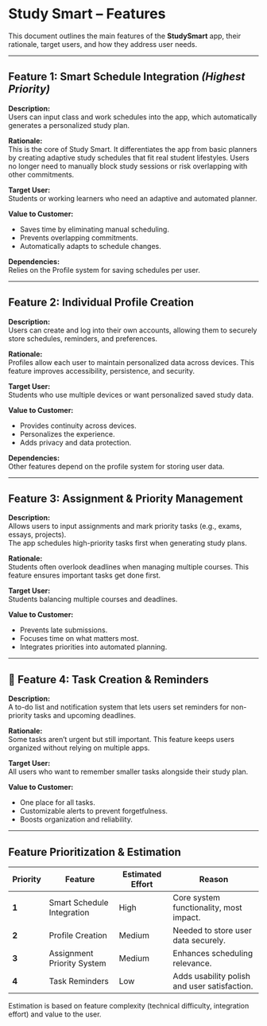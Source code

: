 # Study Smart – Features

This document outlines the main features of the **StudySmart** app, their rationale, target users, and how they address user needs.

---

## Feature 1: Smart Schedule Integration  *(Highest Priority)*

**Description:**  
Users can input class and work schedules into the app, which automatically generates a personalized study plan.

**Rationale:**  
This is the core of Study Smart. It differentiates the app from basic planners by creating adaptive study schedules that fit real student lifestyles. Users no longer need to manually block study sessions or risk overlapping with other commitments.

**Target User:**  
Students or working learners who need an adaptive and automated planner.

**Value to Customer:**  
- Saves time by eliminating manual scheduling.  
- Prevents overlapping commitments.  
- Automatically adapts to schedule changes.

**Dependencies:**  
Relies on the Profile system for saving schedules per user.

---

## Feature 2: Individual Profile Creation

**Description:**  
Users can create and log into their own accounts, allowing them to securely store schedules, reminders, and preferences.

**Rationale:**  
Profiles allow each user to maintain personalized data across devices. This feature improves accessibility, persistence, and security.

**Target User:**  
Students who use multiple devices or want personalized saved study data.

**Value to Customer:**  
* Provides continuity across devices.  
* Personalizes the experience.  
* Adds privacy and data protection.

**Dependencies:**  
Other features depend on the profile system for storing user data.

---

## Feature 3: Assignment & Priority Management

**Description:**  
Allows users to input assignments and mark priority tasks (e.g., exams, essays, projects).  
The app schedules high-priority tasks first when generating study plans.

**Rationale:**  
Students often overlook deadlines when managing multiple courses. This feature ensures important tasks get done first.

**Target User:**  
Students balancing multiple courses and deadlines.

**Value to Customer:**  
* Prevents late submissions.  
* Focuses time on what matters most.  
* Integrates priorities into automated planning.

---

## 🧩 Feature 4: Task Creation & Reminders

**Description:**  
A to-do list and notification system that lets users set reminders for non-priority tasks and upcoming deadlines.

**Rationale:**  
Some tasks aren’t urgent but still important. This feature keeps users organized without relying on multiple apps.

**Target User:**  
All users who want to remember smaller tasks alongside their study plan.

**Value to Customer:**  
* One place for all tasks.  
* Customizable alerts to prevent forgetfulness.  
* Boosts organization and reliability.

---

## Feature Prioritization & Estimation

| Priority | Feature | Estimated Effort | Reason |
|-----------|----------|------------------|---------|
| **1** | Smart Schedule Integration | High | Core system functionality, most impact. |
| **2** | Profile Creation | Medium | Needed to store user data securely. |
| **3** | Assignment Priority System | Medium | Enhances scheduling relevance. |
| **4** | Task Reminders | Low | Adds usability polish and user satisfaction. |

Estimation is based on feature complexity (technical difficulty, integration effort) and value to the user.
